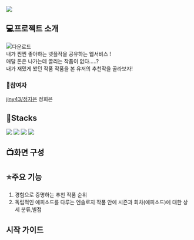 <img src="https://capsule-render.vercel.app/api?type=slice&color=auto&height=300&section=header&text=HJ%20ZZinple&fontSize=90" />




## 💻프로젝트 소개
![다운로드](https://github.com/heeeun1207/H-J_Project/assets/116438410/4b8eff72-bce7-4466-a7e4-5d946d32b04c&wdith=400)
<br>
내가 찐찐 좋아하는 넷플작을 공유하는 웹서비스 !
<br>
매달 돈은 나가는데 끌리는 작품이 없다.....? 
<br>
내가 재밌게 봤던 작품 작품을 본 유저의 추천작을 골라보자!


### 💁참여자 

[jiny43/정지은](https://github.com/jiny43)
 정희은


## 🧰Stacks 
<img src="https://img.shields.io/badge/React-61DAFB?style=for-the-badge&logo=React&logoColor=white">
<img src="https://img.shields.io/badge/JavaScript-F7DF1E?style=for-the-badge&logo=JavaScript&logoColor=white">
<img src="https://img.shields.io/badge/node.js-339933?style=for-the-badge&logo=node.js&logoColor=white">
<img src="https://img.shields.io/badge/express-000000?style=for-the-badge&logo=expresslogoColor=white">



## 📺화면 구성



## ⭐주요 기능
1. 경험으로 증명하는 추천 작품 순위
2. 독립적인 에피소드를 다루는 엔솔로지 작품 안에 시즌과 회차(에피소드)에 대한 상세 분류,별점


## 시작 가이드
```

```
